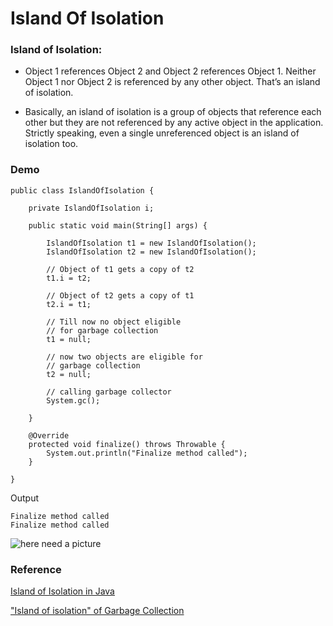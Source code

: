 # Island Of Isolation


### Island of Isolation:

* Object 1 references Object 2 and Object 2 references Object 1.
    Neither Object 1 nor Object 2 is referenced by any other object.
    That’s an island of isolation.

* Basically, an island of isolation is a group of objects that reference each other
    but they are not referenced by any active object in the application.
    Strictly speaking, even a single unreferenced object is an island of isolation too.

### Demo

```
public class IslandOfIsolation {

    private IslandOfIsolation i;

    public static void main(String[] args) {

        IslandOfIsolation t1 = new IslandOfIsolation();
        IslandOfIsolation t2 = new IslandOfIsolation();

        // Object of t1 gets a copy of t2
        t1.i = t2;

        // Object of t2 gets a copy of t1
        t2.i = t1;

        // Till now no object eligible
        // for garbage collection
        t1 = null;

        // now two objects are eligible for
        // garbage collection
        t2 = null;

        // calling garbage collector
        System.gc();

    }

    @Override
    protected void finalize() throws Throwable {
        System.out.println("Finalize method called");
    }

}
```

Output
```
Finalize method called
Finalize method called
```


![here need a picture]()



### Reference

[Island of Isolation in Java](https://www.geeksforgeeks.org/island-of-isolation-in-java)

["Island of isolation" of Garbage Collection](https://stackoverflow.com/questions/792831/island-of-isolation-of-garbage-collection)